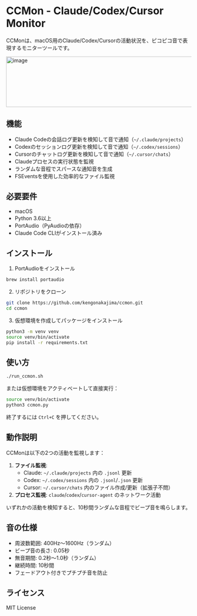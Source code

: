 # CCMon - Claude/Codex/Cursor Monitor

CCMonは、macOS用のClaude/Codex/Cursorの活動状況を、ピコピコ音で表現するモニターツールです。

<img width="514" height="137" alt="image" src="https://github.com/user-attachments/assets/a6b8c6e6-5a6f-4563-b032-02324d271634" />

## 機能

- Claude Codeの会話ログ更新を検知して音で通知（`~/.claude/projects`）
- Codexのセッションログ更新を検知して音で通知（`~/.codex/sessions`）
- Cursorのチャットログ更新を検知して音で通知（`~/.cursor/chats`）
- Claudeプロセスの実行状態を監視
- ランダムな音程でスパースな通知音を生成
- FSEventsを使用した効率的なファイル監視

## 必要要件

- macOS
- Python 3.6以上
- PortAudio（PyAudioの依存）
- Claude Code CLIがインストール済み

## インストール

1. PortAudioをインストール
```bash
brew install portaudio
```

2. リポジトリをクローン
```bash
git clone https://github.com/kengonakajima/ccmon.git
cd ccmon
```

3. 仮想環境を作成してパッケージをインストール
```bash
python3 -m venv venv
source venv/bin/activate
pip install -r requirements.txt
```

## 使い方

```bash
./run_ccmon.sh
```

または仮想環境をアクティベートして直接実行：

```bash
source venv/bin/activate
python3 ccmon.py
```

終了するには `Ctrl+C` を押してください。

## 動作説明

CCMonは以下の2つの活動を監視します：

1. **ファイル監視**: 
   - Claude: `~/.claude/projects` 内の `.jsonl` 更新
   - Codex: `~/.codex/sessions` 内の `.jsonl`/`.json` 更新
   - Cursor: `~/.cursor/chats` 内のファイル作成/更新（拡張子不問）
2. **プロセス監視**: `claude`/`codex`/`cursor-agent` のネットワーク活動

いずれかの活動を検知すると、10秒間ランダムな音程でビープ音を鳴らします。

## 音の仕様

- 周波数範囲: 400Hz〜1600Hz（ランダム）
- ビープ音の長さ: 0.05秒
- 無音期間: 0.2秒〜1.0秒（ランダム）
- 継続時間: 10秒間
- フェードアウト付きでプチプチ音を防止

## ライセンス

MIT License
